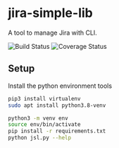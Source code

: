 <!-- # jira-simple-lib
A tool to manage Jira with CLI.

# Setup
Install the python environment tools
> pip3 install virtualenv \
  sudo apt install python3.8-venv

Setup Python Environment
> python3 -m venv env

Invoke Python Environment
> source env/bin/activate

Dependencies Installation
> pip install -r requirements.txt

# Getting Started
> python jirasimplelib.py --help

 -->

 # jira-simple-lib
A tool to manage Jira with CLI.

![Build Status](https://github.com/rimshaveritus/jira-simple-lib/actions/workflows/python-package.yml/badge.svg)
![Coverage Status](https://coveralls.io/repos/github/rimshaveritus/jira-simple-lib/badge.svg?branch=main)

## Setup
Install the python environment tools
```sh
pip3 install virtualenv
sudo apt install python3.8-venv

python3 -m venv env
source env/bin/activate
pip install -r requirements.txt
python jsl.py --help

